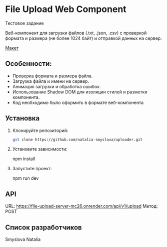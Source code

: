 # File Upload Web Component

Тестовое задание

Веб-компонент для загрузки файлов (.txt, .json, .csv) с проверкой формата и размера (не более 1024 байт) и отправкой данных на сервер.

[Макет](https://www.figma.com/proto/KTIbRt5ZoONfQvYvjvyRRv/%D0%9C%D0%B0%D0%BA%D0%B5%D1%82-%D0%B4%D0%BB%D1%8F-%D1%82%D0%B5%D1%81%D1%82%D0%BE%D0%B2%D0%BE%D0%B3%D0%BE-%D0%B7%D0%B0%D0%B4%D0%B0%D0%BD%D0%B8%D1%8F-%D0%BD%D0%B0-JS-%D1%80%D0%B0%D0%B7%D1%80%D0%B0%D0%B1%D0%BE%D1%82%D1%87%D0%B8%D0%BA%D0%B0--Copy-?node-id=0-1&t=UWHwM5ngLKz8YKu9-1)

## Особенности:
- Проверка формата и размера файла.
- Загрузка файла и имени на сервер.
- Анимация загрузки и обработка ошибок.
- Использование Shadow DOM для изоляции стилей и разметки компонента.
- Код необходимо было оформить в формате веб-компонента


## Установка

1. Клонируйте репозиторий:

   ```bash
   git clone https://github.com/natalia-smyslova/uploader.git

2. Установите зависимости:

    npm install

3. Запустите проект:

    npm run dev


## API
URL: https://file-upload-server-mc26.onrender.com/api/v1/upload
Метод: POST

## Список разработчиков
Smyslova Natalia
